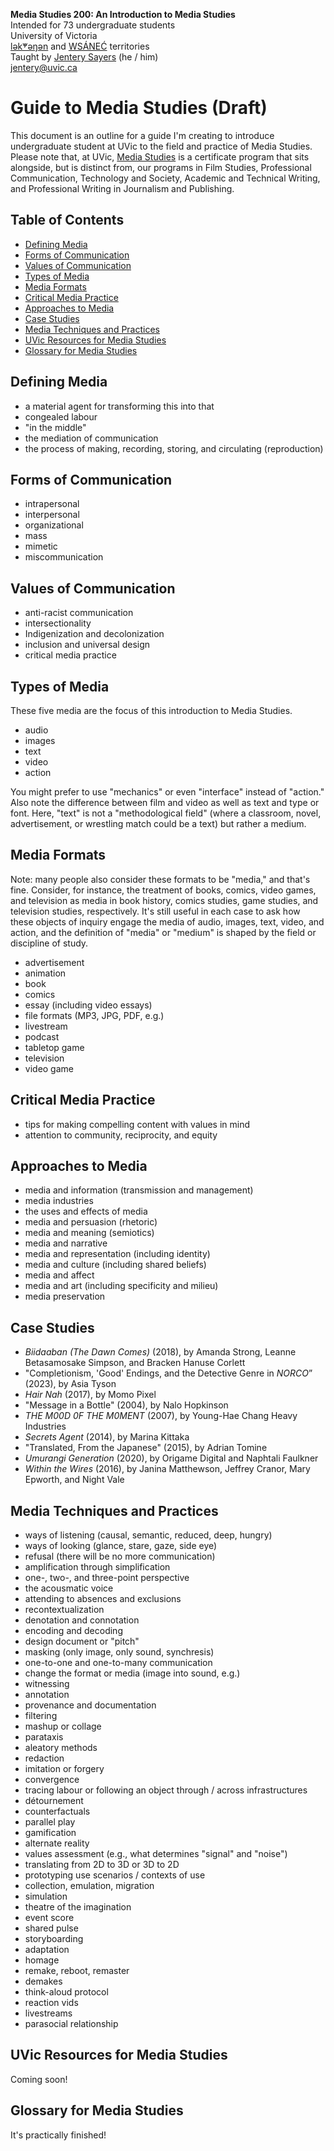 **Media Studies 200: An Introduction to Media Studies**    
Intended for 73 undergraduate students     
University of Victoria  
[lək̓ʷəŋən](https://www.songheesnation.ca/community/l-k-ng-n-traditional-territory) and [<u>W</u>SÁNEĆ](https://wsanec.com/) territories     
Taught by [Jentery Sayers](https://jntry.work/) (he / him)        
[jentery@uvic.ca](mailto:jentery@uvic.ca)

# Guide to Media Studies (Draft)

This document is an outline for a guide I'm creating to introduce undergraduate student at UVic to the field and practice of Media Studies. Please note that, at UVic, [Media Studies](https://www.uvic.ca/humanities/media-studies/index.php) is a certificate program that sits alongside, but is distinct from, our programs in Film Studies, Professional Communication, Technology and Society, Academic and Technical Writing, and Professional Writing in Journalism and Publishing. 

## Table of Contents 

- [Defining Media](#defining-media)
- [Forms of Communication](#forms-of-communication)
- [Values of Communication](#values-of-communication)
- [Types of Media](#types-of-media)
- [Media Formats](#media-formats)
- [Critical Media Practice](#critical-media-practice)
- [Approaches to Media](#approaches-to-media)
- [Case Studies](#case-studies)
- [Media Techniques and Practices](#media-techniques-and-practices)
- [UVic Resources for Media Studies](#uvic-resources-for-media-studies)
- [Glossary for Media Studies](#glossary-for-media-studies)

## Defining Media 

- a material agent for transforming this into that 
- congealed labour 
- "in the middle" 
- the mediation of communication 
- the process of making, recording, storing, and circulating (reproduction)

## Forms of Communication 

- intrapersonal 
- interpersonal 
- organizational
- mass 
- mimetic 
- miscommunication 

## Values of Communication 

- anti-racist communication
- intersectionality 
- Indigenization and decolonization 
- inclusion and universal design
- critical media practice

## Types of Media 

These five media are the focus of this introduction to Media Studies. 

- audio
- images
- text
- video 
- action 

You might prefer to use "mechanics" or even "interface" instead of "action." Also note the difference between film and video as well as text and type or font. Here, "text" is not a "methodological field" (where a classroom, novel, advertisement, or wrestling match could be a text) but rather a medium. 

## Media Formats 

Note: many people also consider these formats to be "media," and that's fine. Consider, for instance, the treatment of books, comics, video games, and television as media in book history, comics studies, game studies, and television studies, respectively. It's still useful in each case to ask how these objects of inquiry engage the media of audio, images, text, video, and action, and the definition of "media" or "medium" is shaped by the field or discipline of study. 

- advertisement
- animation
- book
- comics 
- essay (including video essays)
- file formats (MP3, JPG, PDF, e.g.)
- livestream
- podcast
- tabletop game 
- television 
- video game 

## Critical Media Practice 

- tips for making compelling content with values in mind
- attention to community, reciprocity, and equity

## Approaches to Media 

- media and information (transmission and management)
- media industries 
- the uses and effects of media 
- media and persuasion (rhetoric)
- media and meaning (semiotics)
- media and narrative 
- media and representation (including identity)
- media and culture (including shared beliefs)
- media and affect 
- media and art (including specificity and milieu)
- media preservation 

## Case Studies 

- *Biidaaban (The Dawn Comes)* (2018), by Amanda Strong, Leanne Betasamosake Simpson, and Bracken Hanuse Corlett
- "Completionism, 'Good' Endings, and the Detective Genre in *NORCO*” (2023), by Asia Tyson
- *Hair Nah* (2017), by Momo Pixel
- "Message in a Bottle" (2004), by Nalo Hopkinson
- *THE M00D 0F THE M0MENT* (2007), by Young-Hae Chang Heavy Industries
- *Secrets Agent* (2014), by Marina Kittaka
- "Translated, From the Japanese" (2015), by Adrian Tomine
- *Umurangi Generation* (2020), by Origame Digital and Naphtali Faulkner
- *Within the Wires* (2016), by Janina Matthewson, Jeffrey Cranor, Mary Epworth, and Night Vale

## Media Techniques and Practices 

- ways of listening (causal, semantic, reduced, deep, hungry)
- ways of looking (glance, stare, gaze, side eye)
- refusal (there will be no more communication)
- amplification through simplification 
- one-, two-, and three-point perspective 
- the acousmatic voice 
- attending to absences and exclusions 
- recontextualization 
- denotation and connotation 
- encoding and decoding 
- design document or "pitch"
- masking (only image, only sound, synchresis)
- one-to-one and one-to-many communication 
- change the format or media (image into sound, e.g.)
- witnessing 
- annotation 
- provenance and documentation 
- filtering 
- mashup or collage 
- parataxis 
- aleatory methods 
- redaction 
- imitation or forgery 
- convergence
- tracing labour or following an object through / across infrastructures 
- détournement
- counterfactuals
- parallel play 
- gamification 
- alternate reality 
- values assessment (e.g., what determines "signal" and "noise")
- translating from 2D to 3D or 3D to 2D
- prototyping use scenarios / contexts of use 
- collection, emulation, migration 
- simulation 
- theatre of the imagination 
- event score 
- shared pulse 
- storyboarding
- adaptation
- homage
- remake, reboot, remaster
- demakes 
- think-aloud protocol 
- reaction vids
- livestreams
- parasocial relationship

## UVic Resources for Media Studies 

Coming soon! 

## Glossary for Media Studies 

It's practically finished! 
